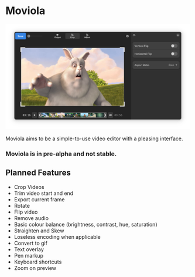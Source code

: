 # Moviola

![image showing video editor ui](data/screenshots/basic_ui.png)

Moviola aims to be a simple-to-use video editor with a pleasing interface.

### Moviola is in pre-alpha and not stable.

## Planned Features
- Crop Videos
- Trim video start and end
- Export current frame
- Rotate
- Flip video
- Remove audio
- Basic colour balance (brightness, contrast, hue, saturation)
- Straighten and Skew
- Loseless encoding when applicable
- Convert to gif
- Text overlay
- Pen markup
- Keyboard shortcuts
- Zoom on preview

